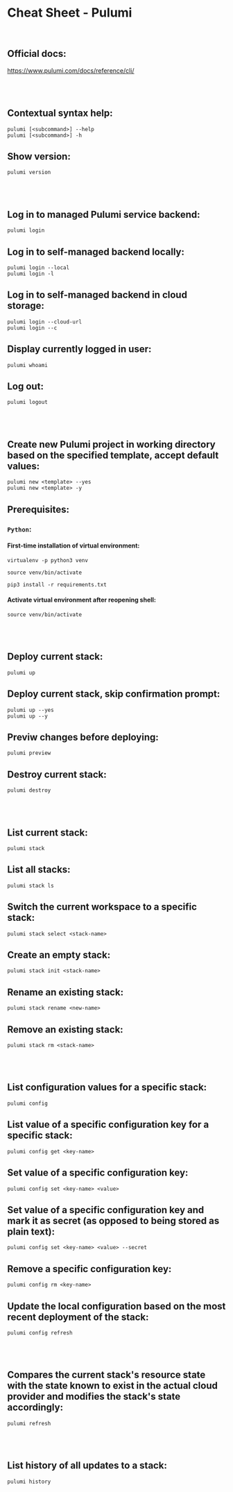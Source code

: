 # Cheat Sheet - Pulumi

<br>

## Official docs:
https://www.pulumi.com/docs/reference/cli/

<br><br>

## Contextual syntax help:
```shell
pulumi [<subcommand>] --help
pulumi [<subcommand>] -h
```

## Show version:
```shell
pulumi version
```

<br><br>

## Log in to managed Pulumi service backend:
```shell
pulumi login
```

## Log in to self-managed backend locally:
```shell
pulumi login --local
pulumi login -l
```

## Log in to self-managed backend in cloud storage:
```shell
pulumi login --cloud-url
pulumi login --c
```

## Display currently logged in user:
```shell
pulumi whoami
```

## Log out:
```shell
pulumi logout
```

<br><br>

## Create new Pulumi project in working directory based on the specified template, accept default values:
```shell
pulumi new <template> --yes
pulumi new <template> -y
```

## Prerequisites:

### `Python`:

#### First-time installation of virtual environment:
```shell
virtualenv -p python3 venv

source venv/bin/activate

pip3 install -r requirements.txt
```

#### Activate virtual environment after reopening shell:
```shell
source venv/bin/activate
```

<br><br>

## Deploy current stack:
```shell
pulumi up
```

## Deploy current stack, skip confirmation prompt:
```shell
pulumi up --yes
pulumi up --y
```

## Previw changes before deploying:
```shell
pulumi preview
```

## Destroy current stack:
```shell
pulumi destroy
```

<br><br>

## List current stack:
```shell
pulumi stack
```

## List all stacks:
```shell
pulumi stack ls
```

## Switch the current workspace to a specific stack:
```shell
pulumi stack select <stack-name>
```

## Create an empty stack:
```shell
pulumi stack init <stack-name>
```

## Rename an existing stack:
```shell
pulumi stack rename <new-name>
```

## Remove an existing stack:
```shell
pulumi stack rm <stack-name>
```

<br><br>

## List configuration values for a specific stack:
```shell
pulumi config
```

## List value of a specific configuration key for a specific stack:
```shell
pulumi config get <key-name>
```

## Set value of a specific configuration key:
```shell
pulumi config set <key-name> <value>
```

## Set value of a specific configuration key and mark it as secret (as opposed to being stored as plain text):
```shell
pulumi config set <key-name> <value> --secret
```

## Remove a specific configuration key:
```shell
pulumi config rm <key-name>
```

## Update the local configuration based on the most recent deployment of the stack:
```shell
pulumi config refresh
```

<br><br>

## Compares the current stack's resource state with the state known to exist in the actual cloud provider and modifies the stack's state accordingly:
```shell
pulumi refresh
```

<br><br>

## List history of all updates to a stack:
```shell
pulumi history
```